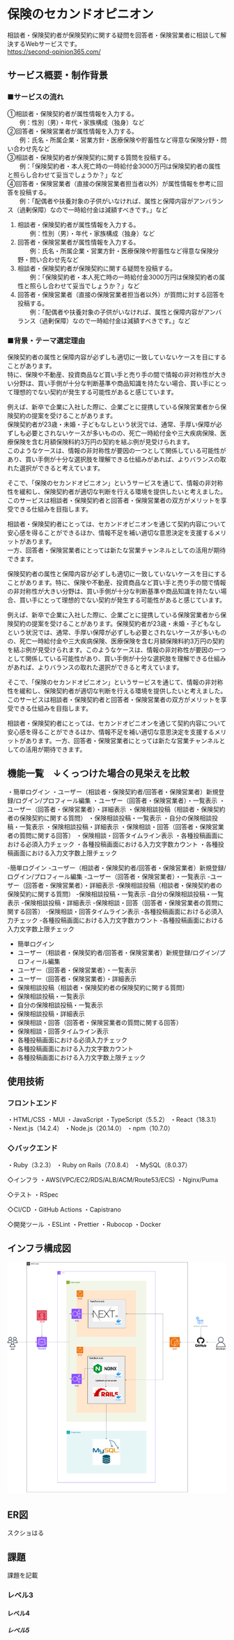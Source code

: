 # 保険のセカンドオピニオン

相談者・保険契約者が保険契約に関する疑問を回答者・保険営業者に相談して解決するWebサービスです。  
https://second-opinion365.com/

## サービス概要・制作背景

### ■サービスの流れ
①相談者・保険契約者が属性情報を入力する。  
　　例：性別（男）・年代・家族構成（独身）など  
②回答者・保険営業者が属性情報を入力する。  
　　例：氏名・所属企業・営業方針・医療保険や貯蓄性など得意な保険分野・問い合わせ先など  
③相談者・保険契約者が保険契約に関する質問を投稿する。  
　　例：「保険契約者・本人死亡時の一時給付金3000万円は保険契約者の属性と照らし合わせて妥当でしょうか？」など  
④回答者・保険営業者（直接の保険営業者担当者以外）が属性情報を参考に回答を投稿する。  
　　例：「配偶者や扶養対象の子供がいなければ、属性と保障内容がアンバランス（過剰保障）なので一時給付金は減額すべきです。」など  

1. 相談者・保険契約者が属性情報を入力する。  
　　例：性別（男）・年代・家族構成（独身）など  
2. 回答者・保険営業者が属性情報を入力する。  
　　例：氏名・所属企業・営業方針・医療保険や貯蓄性など得意な保険分野・問い合わせ先など  
3. 相談者・保険契約者が保険契約に関する疑問を投稿する。  
　　例：「保険契約者・本人死亡時の一時給付金3000万円は保険契約者の属性と照らし合わせて妥当でしょうか？」など  
4. 回答者・保険営業者（直接の保険営業者担当者以外）が質問に対する回答を投稿する。  
　　例：「配偶者や扶養対象の子供がいなければ、属性と保障内容がアンバランス（過剰保障）なので一時給付金は減額すべきです。」など  


### ■背景・テーマ選定理由
保険契約者の属性と保障内容が必ずしも適切に一致していないケースを目にすることがあります。  
特に、保険や不動産、投資商品など買い手と売り手の間で情報の非対称性が大きい分野は、買い手側が十分な判断基準や商品知識を持たない場合、買い手にとって理想的でない契約が発生する可能性があると感じています。

例えば、新卒で企業に入社した際に、企業ごとに提携している保険営業者から保険契約の提案を受けることがあります。  
保険契約者が23歳・未婚・子どもなしという状況では、通常、手厚い保障が必ずしも必要とされないケースが多いものの、死亡一時給付金や三大疾病保険、医療保険を含む月額保険料約3万円の契約を結ぶ例が見受けられます。  
このようなケースは、情報の非対称性が要因の一つとして関係している可能性があり、買い手側が十分な選択肢を理解できる仕組みがあれば、よりバランスの取れた選択ができると考えています。

そこで、「保険のセカンドオピニオン」というサービスを通じて、情報の非対称性を緩和し、保険契約者が適切な判断を行える環境を提供したいと考えました。  
このサービスは相談者・保険契約者と回答者・保険営業者の双方がメリットを享受できる仕組みを目指します。

相談者・保険契約者にとっては、セカンドオピニオンを通じて契約内容について安心感を得ることができるほか、情報不足を補い適切な意思決定を支援するメリットがあります。  
一方、回答者・保険営業者にとっては新たな営業チャンネルとしての活用が期待できます。



保険契約者の属性と保障内容が必ずしも適切に一致していないケースを目にすることがあります。特に、保険や不動産、投資商品など買い手と売り手の間で情報の非対称性が大きい分野は、買い手側が十分な判断基準や商品知識を持たない場合、買い手にとって理想的でない契約が発生する可能性があると感じています。

例えば、新卒で企業に入社した際に、企業ごとに提携している保険営業者から保険契約の提案を受けることがあります。保険契約者が23歳・未婚・子どもなしという状況では、通常、手厚い保障が必ずしも必要とされないケースが多いものの、死亡一時給付金や三大疾病保険、医療保険を含む月額保険料約3万円の契約を結ぶ例が見受けられます。このようなケースは、情報の非対称性が要因の一つとして関係している可能性があり、買い手側が十分な選択肢を理解できる仕組みがあれば、よりバランスの取れた選択ができると考えています。

そこで、「保険のセカンドオピニオン」というサービスを通じて、情報の非対称性を緩和し、保険契約者が適切な判断を行える環境を提供したいと考えました。このサービスは相談者・保険契約者と回答者・保険営業者の双方がメリットを享受できる仕組みを目指します。

相談者・保険契約者にとっては、セカンドオピニオンを通じて契約内容について安心感を得ることができるほか、情報不足を補い適切な意思決定を支援するメリットがあります。一方、回答者・保険営業者にとっては新たな営業チャンネルとしての活用が期待できます。

## 機能一覧　↓くっつけた場合の見栄えを比較
・簡単ログイン
・ユーザー（相談者・保険契約者/回答者・保険営業者）新規登録/ログイン/プロフィール編集
・ユーザー（回答者・保険営業者）・一覧表示
・ユーザー（回答者・保険営業者）・詳細表示
・保険相談投稿（相談者・保険契約者の保険契約に関する質問）
・保険相談投稿・一覧表示
・自分の保険相談投稿・一覧表示
・保険相談投稿・詳細表示
・保険相談・回答（回答者・保険営業者の質問に関する回答）
・保険相談・回答タイムライン表示
・各種投稿画面における必須入力チェック
・各種投稿画面における入力文字数カウント
・各種投稿画面における入力文字数上限チェック

-簡単ログイン
-ユーザー（相談者・保険契約者/回答者・保険営業者）新規登録/ログイン/プロフィール編集
-ユーザー（回答者・保険営業者）・一覧表示
-ユーザー（回答者・保険営業者）・詳細表示
-保険相談投稿（相談者・保険契約者の保険契約に関する質問）
-保険相談投稿・一覧表示
-自分の保険相談投稿・一覧表示
-保険相談投稿・詳細表示
-保険相談・回答（回答者・保険営業者の質問に関する回答）
-保険相談・回答タイムライン表示
-各種投稿画面における必須入力チェック
-各種投稿画面における入力文字数カウント
-各種投稿画面における入力文字数上限チェック

- 簡単ログイン
- ユーザー（相談者・保険契約者/回答者・保険営業者）新規登録/ログイン/プロフィール編集
- ユーザー（回答者・保険営業者）・一覧表示
- ユーザー（回答者・保険営業者）・詳細表示
- 保険相談投稿（相談者・保険契約者の保険契約に関する質問）
- 保険相談投稿・一覧表示
- 自分の保険相談投稿・一覧表示
- 保険相談投稿・詳細表示
- 保険相談・回答（回答者・保険営業者の質問に関する回答）
- 保険相談・回答タイムライン表示
- 各種投稿画面における必須入力チェック
- 各種投稿画面における入力文字数カウント
- 各種投稿画面における入力文字数上限チェック

## 使用技術

### フロントエンド
・HTML/CSS
・MUI
・JavaScript
・TypeScript（5.5.2）
・React（18.3.1）
・Next.js（14.2.4）
・Node.js（20.14.0）
・npm（10.7.0）

### ◇バックエンド
・Ruby（3.2.3）
・Ruby on Rails（7.0.8.4）
・MySQL（8.0.37）

◇インフラ
・AWS(VPC/EC2/RDS/ALB/ACM/Route53/ECS)
・Nginx/Puma

◇テスト
・RSpec

◇CI/CD
・GitHub Actions
・Capistrano

◇開発ツール
・ESLint
・Prettier
・Rubocop
・Docker

## インフラ構成図

![インフラ構成図](./.github/images/保険のセカンドオピニオン・インフラ構成図.drawio.png)

## ER図

スクショはる


## 課題

課題を記載



### レベル3

#### レベル4

##### レベル5
